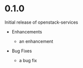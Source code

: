 # 0.1.0

Initial release of openstack-services

* Enhancements
  * an enhancement

* Bug Fixes
  * a bug fix
